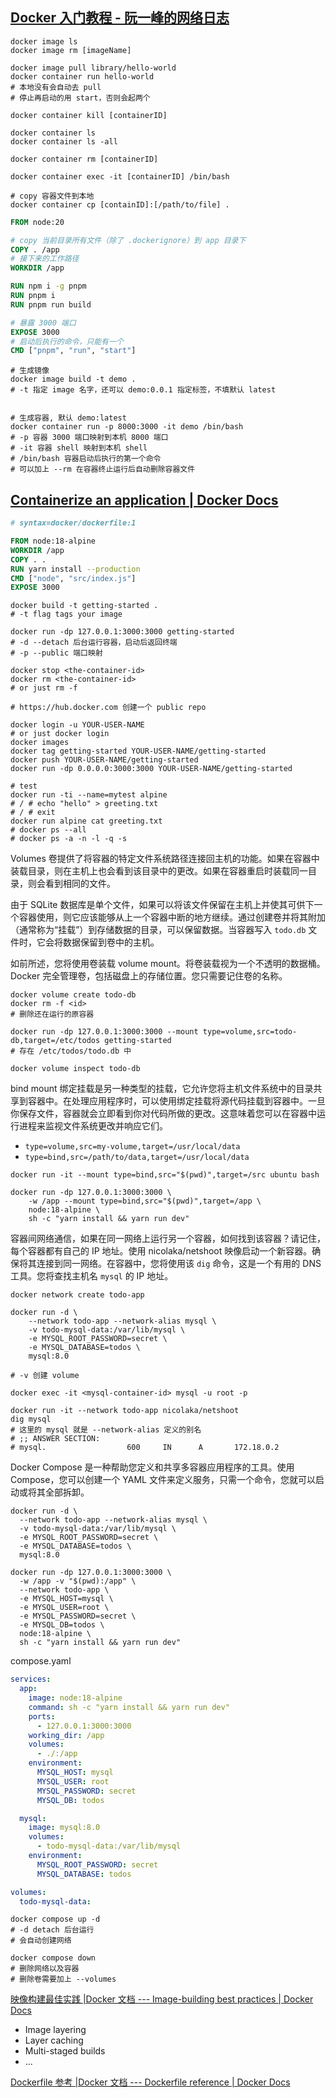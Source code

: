 
## [Docker 入门教程 - 阮一峰的网络日志](https://www.ruanyifeng.com/blog/2018/02/docker-tutorial.html)

```shell
docker image ls
docker image rm [imageName]

docker image pull library/hello-world
docker container run hello-world
# 本地没有会自动去 pull
# 停止再启动的用 start，否则会起两个

docker container kill [containerID]

docker container ls
docker container ls -all

docker container rm [containerID]

docker container exec -it [containerID] /bin/bash

# copy 容器文件到本地
docker container cp [containID]:[/path/to/file] .
```

```dockerfile
FROM node:20

# copy 当前目录所有文件（除了 .dockerignore）到 app 目录下
COPY . /app 
# 接下来的工作路径
WORKDIR /app

RUN npm i -g pnpm
RUN pnpm i
RUN pnpm run build

# 暴露 3000 端口
EXPOSE 3000
# 启动后执行的命令，只能有一个
CMD ["pnpm", "run", "start"]
```

```shell
# 生成镜像
docker image build -t demo .
# -t 指定 image 名字，还可以 demo:0.0.1 指定标签，不填默认 latest


# 生成容器, 默认 demo:latest
docker container run -p 8000:3000 -it demo /bin/bash
# -p 容器 3000 端口映射到本机 8000 端口
# -it 容器 shell 映射到本机 shell
# /bin/bash 容器启动后执行的第一个命令
# 可以加上 --rm 在容器终止运行后自动删除容器文件
```

## [Containerize an application | Docker Docs](https://docs.docker.com/get-started/02_our_app/)


```Dockerfile
# syntax=docker/dockerfile:1

FROM node:18-alpine
WORKDIR /app
COPY . .
RUN yarn install --production
CMD ["node", "src/index.js"]
EXPOSE 3000
```

```shell
docker build -t getting-started .
# -t flag tags your image

docker run -dp 127.0.0.1:3000:3000 getting-started
# -d --detach 后台运行容器，启动后返回终端
# -p --public 端口映射

docker stop <the-container-id>
docker rm <the-container-id>
# or just rm -f
```

```shell
# https://hub.docker.com 创建一个 public repo

docker login -u YOUR-USER-NAME
# or just docker login
docker images
docker tag getting-started YOUR-USER-NAME/getting-started
docker push YOUR-USER-NAME/getting-started
docker run -dp 0.0.0.0:3000:3000 YOUR-USER-NAME/getting-started
```

```shell
# test
docker run -ti --name=mytest alpine
# / # echo "hello" > greeting.txt
# / # exit
docker run alpine cat greeting.txt
# docker ps --all
# docker ps -a -n -l -q -s
```

Volumes 卷提供了将容器的特定文件系统路径连接回主机的功能。如果在容器中装载目录，则在主机上也会看到该目录中的更改。如果在容器重启时装载同一目录，则会看到相同的文件。

由于 SQLite 数据库是单个文件，如果可以将该文件保留在主机上并使其可供下一个容器使用，则它应该能够从上一个容器中断的地方继续。通过创建卷并将其附加（通常称为“挂载”）到存储数据的目录，可以保留数据。当容器写入 `todo.db` 文件时，它会将数据保留到卷中的主机。

如前所述，您将使用卷装载 volume mount。将卷装载视为一个不透明的数据桶。Docker 完全管理卷，包括磁盘上的存储位置。您只需要记住卷的名称。

```shell
docker volume create todo-db
docker rm -f <id>
# 删除还在运行的原容器

docker run -dp 127.0.0.1:3000:3000 --mount type=volume,src=todo-db,target=/etc/todos getting-started
# 存在 /etc/todos/todo.db 中

docker volume inspect todo-db
```

bind mount 绑定挂载是另一种类型的挂载，它允许您将主机文件系统中的目录共享到容器中。在处理应用程序时，可以使用绑定挂载将源代码挂载到容器中。一旦你保存文件，容器就会立即看到你对代码所做的更改。这意味着您可以在容器中运行进程来监视文件系统更改并响应它们。

- `type=volume,src=my-volume,target=/usr/local/data`
- `type=bind,src=/path/to/data,target=/usr/local/data`

```shell
docker run -it --mount type=bind,src="$(pwd)",target=/src ubuntu bash

docker run -dp 127.0.0.1:3000:3000 \
    -w /app --mount type=bind,src="$(pwd)",target=/app \
    node:18-alpine \
    sh -c "yarn install && yarn run dev"
```

容器间网络通信，如果在同一网络上运行另一个容器，如何找到该容器？请记住，每个容器都有自己的 IP 地址。使用 nicolaka/netshoot 映像启动一个新容器。确保将其连接到同一网络。在容器中，您将使用该 `dig` 命令，这是一个有用的 DNS 工具。您将查找主机名 `mysql` 的 IP 地址。

```shell
docker network create todo-app

docker run -d \
    --network todo-app --network-alias mysql \
    -v todo-mysql-data:/var/lib/mysql \
    -e MYSQL_ROOT_PASSWORD=secret \
    -e MYSQL_DATABASE=todos \
    mysql:8.0

# -v 创建 volume

docker exec -it <mysql-container-id> mysql -u root -p

docker run -it --network todo-app nicolaka/netshoot
dig mysql
# 这里的 mysql 就是 --network-alias 定义的别名
# ;; ANSWER SECTION:
# mysql.                  600     IN      A       172.18.0.2
```

Docker Compose 是一种帮助您定义和共享多容器应用程序的工具。使用 Compose，您可以创建一个 YAML 文件来定义服务，只需一个命令，您就可以启动或将其全部拆卸。

```shell
docker run -d \
  --network todo-app --network-alias mysql \
  -v todo-mysql-data:/var/lib/mysql \
  -e MYSQL_ROOT_PASSWORD=secret \
  -e MYSQL_DATABASE=todos \
  mysql:8.0

docker run -dp 127.0.0.1:3000:3000 \
  -w /app -v "$(pwd):/app" \
  --network todo-app \
  -e MYSQL_HOST=mysql \
  -e MYSQL_USER=root \
  -e MYSQL_PASSWORD=secret \
  -e MYSQL_DB=todos \
  node:18-alpine \
  sh -c "yarn install && yarn run dev"
```

compose.yaml

```yaml
services:
  app:
    image: node:18-alpine
    command: sh -c "yarn install && yarn run dev"
    ports:
      - 127.0.0.1:3000:3000
    working_dir: /app
    volumes:
      - ./:/app
    environment:
      MYSQL_HOST: mysql
      MYSQL_USER: root
      MYSQL_PASSWORD: secret
      MYSQL_DB: todos

  mysql:
    image: mysql:8.0
    volumes:
      - todo-mysql-data:/var/lib/mysql
    environment:
      MYSQL_ROOT_PASSWORD: secret
      MYSQL_DATABASE: todos

volumes:
  todo-mysql-data:
```


```shell
docker compose up -d
# -d detach 后台运行
# 会自动创建网络

docker compose down 
# 删除网络以及容器
# 删除卷需要加上 --volumes
```


[映像构建最佳实践 |Docker 文档 --- Image-building best practices | Docker Docs](https://docs.docker.com/get-started/09_image_best/)

- Image layering
- Layer caching
- Multi-staged builds
- ...

[Dockerfile 参考 |Docker 文档 --- Dockerfile reference | Docker Docs](https://docs.docker.com/reference/dockerfile/)

